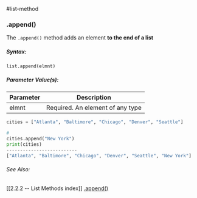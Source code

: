 #list-method 
### .append()
The `.append()` method adds an element **to the end of a list**

##### Syntax:
`list.append(elmnt)`

##### Parameter Value(s):
| Parameter | Description                      |
| --------- | -------------------------------- |
| elmnt     | Required. An element of any type | 

```py
cities = ["Atlanta", "Baltimore", "Chicago", "Denver", "Seattle"]

#
cities.append("New York")
print(cities)
--------------------------
["Atlanta", "Baltimore", "Chicago", "Denver", "Seattle", "New York"]
```


###### See Also:
[[2.2.2 -- List Methods index]]
[.append()](https://www.w3schools.com/python/ref_list_append.asp)